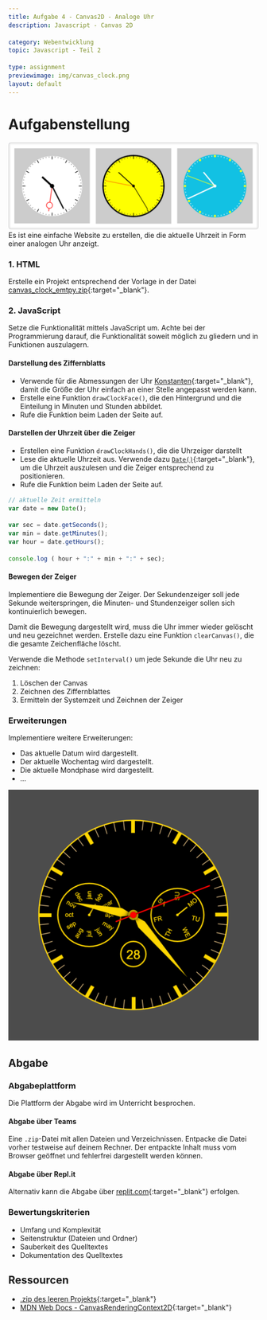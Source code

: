 ```yaml
---
title: Aufgabe 4 - Canvas2D - Analoge Uhr
description: Javascript - Canvas 2D

category: Webentwicklung
topic: Javascript - Teil 2

type: assignment
previewimage: img/canvas_clock.png
layout: default
---
```


# Aufgabenstellung

![Analoge Uhr](img/canvas_clock.png)
Es ist eine einfache Website zu erstellen, die die aktuelle Uhrzeit in Form einer analogen Uhr anzeigt. 

### 1. HTML

Erstelle ein Projekt entsprechend der Vorlage in der Datei [canvas_clock_emtpy.zip](assets/canvas_clock_empty.zip){:target="_blank"}.


### 2. JavaScript

Setze die Funktionalität mittels JavaScript um. Achte bei der Programmierung darauf, die Funktionalität soweit möglich zu gliedern und in Funktionen auszulagern.

#### Darstellung des Ziffernblatts
* Verwende für die Abmessungen der Uhr [Konstanten](https://developer.mozilla.org/de/docs/Web/JavaScript/Reference/Statements/const){:target="_blank"}, damit die Größe der Uhr einfach an einer Stelle angepasst werden kann.
* Erstelle eine Funktion `drawClockFace()`, die den Hintergrund und die Einteilung in Minuten und Stunden abbildet.
* Rufe die Funktion beim Laden der Seite auf.


#### Darstellen der Uhrzeit über die Zeiger
* Erstellen eine Funktion `drawClockHands()`, die die Uhrzeiger darstellt
* Lese die aktuelle Uhrzeit aus. Verwende dazu [`Date()`](https://developer.mozilla.org/de/docs/Web/JavaScript/Reference/Global_Objects/Date){:target="_blank"}, um die Uhrzeit auszulesen und die Zeiger entsprechend zu positionieren.
* Rufe die Funktion beim Laden der Seite auf.

```javascript
// aktuelle Zeit ermitteln
var date = new Date();

var sec = date.getSeconds();
var min = date.getMinutes();
var hour = date.getHours();

console.log ( hour + ":" + min + ":" + sec);
```


#### Bewegen der Zeiger
Implementiere die Bewegung der Zeiger. Der Sekundenzeiger soll jede Sekunde weiterspringen, die Minuten- und Stundenzeiger sollen sich kontinuierlich bewegen.

 Damit die Bewegung dargestellt wird, muss die Uhr immer wieder gelöscht und neu gezeichnet werden. Erstelle dazu eine Funktion `clearCanvas()`, die die gesamte Zeichenfläche löscht.

Verwende die Methode `setInterval()` um jede Sekunde die Uhr neu zu zeichnen:
1. Löschen der Canvas
2. Zeichnen des Ziffernblattes
3. Ermitteln der Systemzeit und Zeichnen der Zeiger

### Erweiterungen

Implementiere weitere Erweiterungen:
* Das aktuelle Datum wird dargestellt.
* Der aktuelle Wochentag wird dargestellt.
* Die aktuelle Mondphase wird dargestellt.
* ...


![Beispielhafte Erweiterung](img/canvas_clock_extended.png)

## Abgabe

### Abgabeplattform
Die Plattform der Abgabe wird im Unterricht besprochen.

#### Abgabe über Teams
Eine `.zip`-Datei mit allen Dateien und Verzeichnissen. Entpacke die Datei vorher testweise auf deinem Rechner. Der entpackte Inhalt muss vom Browser geöffnet und fehlerfrei dargestellt werden können.

#### Abgabe über Repl.it
Alternativ kann die Abgabe über [replit.com](https://replit.com){:target="_blank"} erfolgen.

### Bewertungskriterien
* Umfang und Komplexität
* Seitenstruktur (Dateien und Ordner)
* Sauberkeit des Quelltextes
* Dokumentation des Quelltextes


## Ressourcen

* [.zip des leeren Projekts](./assets/canvas_clock_empty.zip){:target="_blank"}
* [MDN Web Docs - CanvasRenderingContext2D](https://developer.mozilla.org/de/docs/Web/API/CanvasRenderingContext2D){:target="_blank"}